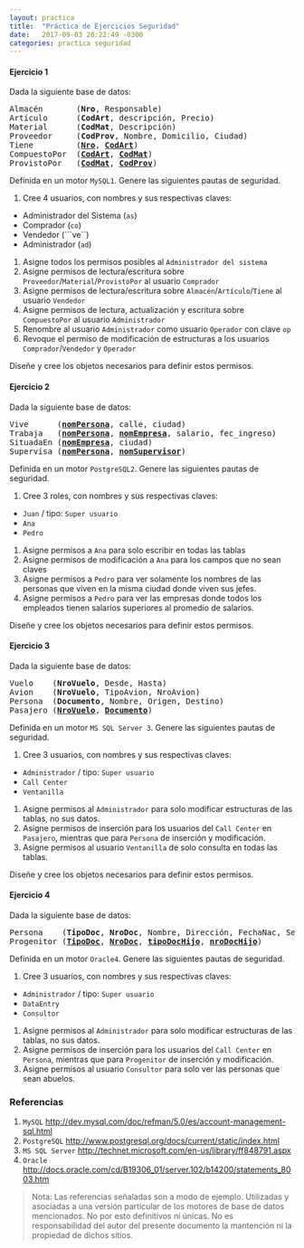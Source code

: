 ```yaml
---
layout: practica
title:  "Práctica de Ejercicios Seguridad"
date:   2017-09-03 20:22:49 -0300
categories: practica seguridad
---
```


#### Ejercicio 1

Dada la siguiente base de datos:

<pre>
Almacén       (<b>Nro</b>, Responsable)
Artículo      (<b>CodArt</b>, descripción, Precio)
Material      (<b>CodMat</b>, Descripción)
Proveedor     (<b>CodProv</b>, Nombre, Domicilio, Ciudad)
Tiene         (<b><u>Nro</u></b>, <b><u>CodArt</u></b>)
CompuestoPor  (<b><u>CodArt</u></b>, <b><u>CodMat</u></b>)
ProvistoPor   (<b><u>CodMat</u></b>, <b><u>CodProv</u></b>)
</pre>

Definida en un motor ``MySQL1``. Genere las siguientes pautas de seguridad.

1. Cree 4 usuarios, con nombres y sus respectivas claves: 	
  * Administrador del Sistema (``as``)
  * Comprador (``co``)
  * Vendedor (```ve``)
  * Administrador (``ad``)

1. Asigne todos los permisos posibles al ``Administrador del sistema``
1. Asigne permisos de lectura/escritura sobre ``Proveedor``/``Material``/``ProvistoPor`` al usuario ``Comprador``
1. Asigne permisos de lectura/escritura sobre ``Almacén``/``Artículo``/``Tiene`` al usuario ``Vendedor``
1. Asigne permisos de lectura, actualización y escritura sobre ``CompuestoPor`` al usuario ``Administrador``
1. Renombre al usuario ``Administrador`` como usuario ``Operador`` con clave ``op``
1. Revoque el permiso de modificación de estructuras a los usuarios ``Comprador``/``Vendedor`` y ``Operador``

Diseñe y cree los objetos necesarios para definir estos permisos.

#### Ejercicio 2

Dada la siguiente base de datos:

<pre>
Vive      (<b><u>nomPersona</u></b>, calle, ciudad)
Trabaja   (<b><u>nomPersona</u></b>, <b><u>nomEmpresa</u></b>, salario, fec_ingreso)
SituadaEn (<b><u>nomEmpresa</u></b>, ciudad)
Supervisa (<b><u>nomPersona</u></b>, <b><u>nomSupervisor</u></b>)
</pre>

Definida en un motor ``PostgreSQL2``.  Genere las siguientes pautas de seguridad.

1. Cree 3 roles, con nombres y sus respectivas claves: 	
  * ``Juan`` / tipo: ``Super usuario``
  * ``Ana``
  * ``Pedro``

1. Asigne permisos a ``Ana`` para solo escribir en todas las tablas
1. Asigne permisos de modificación a ``Ana`` para los campos que no sean claves
1. Asigne permisos a ``Pedro`` para ver solamente los nombres de las personas que viven en la misma ciudad donde viven sus jefes.
1. Asigne permisos a ``Pedro`` para ver las empresas donde todos los empleados tienen salarios superiores al promedio de salarios. 

Diseñe y cree los objetos necesarios para definir estos permisos.

#### Ejercicio 3

Dada la siguiente base de datos:

<pre>
Vuelo    (<b>NroVuelo</b>, Desde, Hasta)
Avion    (<b>NroVuelo</b>, TipoAvion, NroAvion)
Persona  (<b>Documento</b>, Nombre, Origen, Destino)
Pasajero (<b><u>NroVuelo</u></b>, <b><u>Documento</u></b>)
</pre>

Definida en un motor ``MS SQL Server 3``.  Genere las siguientes pautas de seguridad.

1. Cree 3 usuarios, con nombres y sus respectivas claves: 	
  * ``Administrador`` / tipo: ``Super usuario`` 
  * ``Call Center``
  * ``Ventanilla``

1. Asigne permisos al ``Administrador`` para solo modificar estructuras de las tablas, no sus datos.
1. Asigne permisos de inserción para los usuarios del ``Call Center`` en ``Pasajero``, mientras que para ``Persona`` de inserción y modificación. 
1. Asigne permisos al usuario ``Ventanilla`` de solo consulta en todas las tablas.

Diseñe y cree los objetos necesarios para definir estos permisos.

#### Ejercicio 4

Dada la siguiente base de datos:

<pre>
Persona    (<b>TipoDoc</b>, <b>NroDoc</b>, Nombre, Dirección, FechaNac, Sexo)
Progenitor (<b><u>TipoDoc</u></b>, <b><u>NroDoc</u></b>, <b><u>tipoDocHijo</u></b>, <b><u>nroDocHijo</u></b>)
</pre>

Definida en un motor ``Oracle4``.  Genere las siguientes pautas de seguridad.

1. Cree 3 usuarios, con nombres y sus respectivas claves: 	
  * ``Administrador`` / tipo: ``Super usuario`` 
  * ``DataEntry``
  * ``Consultor``

1. Asigne permisos al ``Administrador`` para solo modificar estructuras de las tablas, no sus datos.
1. Asigne permisos de inserción para los usuarios del ``Call Center`` en ``Persona``, mientras que para ``Progenitor`` de inserción y modificación. 
1. Asigne permisos al usuario ``Consultor`` para solo ver las personas que sean abuelos. 

### Referencias

1. ``MySQL`` http://dev.mysql.com/doc/refman/5.0/es/account-management-sql.html
1. ``PostgreSQL`` http://www.postgresql.org/docs/current/static/index.html
1. ``MS SQL Server`` http://technet.microsoft.com/en-us/library/ff848791.aspx
1. ``Oracle`` http://docs.oracle.com/cd/B19306_01/server.102/b14200/statements_8003.htm

>Nota: Las referencias señaladas son a modo de ejemplo. Utilizadas y asociadas a una versión particular de los motores de base de datos mencionados. No por esto definitivos ni únicas. No es responsabilidad del autor del presente documento la mantención ni la propiedad de dichos sitios. 
